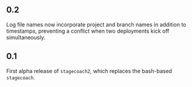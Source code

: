 ## 0.2

Log file names now incorporate project and branch names in addition to timestamps, preventing a conflict when two deployments kick off simultaneously.

## 0.1

First alpha release of `stagecoach2`, which replaces the bash-based `stagecoach`.